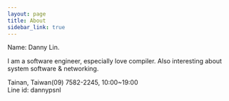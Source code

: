 ```yaml
---
layout: page
title: About
sidebar_link: true
---
```


Name: Danny Lin.

I am a software engineer, especially love compiler. Also interesting about system software & networking.

Tainan, Taiwan(09) 7582-2245, 10:00~19:00<br>
Line id: dannypsnl
